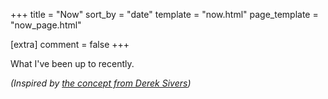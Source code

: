 +++
title = "Now"
sort_by = "date"
template = "now.html"
page_template = "now_page.html"

[extra]
comment = false
+++

What I've been up to recently.

*(Inspired by [the concept from Derek Sivers](https://nownownow.com/about))*
